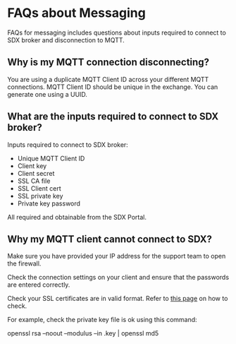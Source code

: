 # FAQs about Messaging

FAQs for messaging includes questions about inputs required to connect to SDX broker and disconnection to MQTT. 

## Why is my MQTT connection disconnecting? 

You are using a duplicate MQTT Client ID across your different MQTT connections. MQTT Client ID should be unique in the exchange. You can generate one using a UUID.

## What are the inputs required to connect to SDX broker?

Inputs required to connect to SDX broker:

- Unique MQTT Client ID
- Client key
- Client secret
- SSL CA file
- SSL Client cert
- SSL private key
- Private key password

All required and obtainable from the SDX Portal.

## Why my MQTT client cannot connect to SDX?

Make sure you have provided your IP address for the support team to open the firewall.

Check the connection settings on your client and ensure that the passwords are entered correctly.

Check your SSL certificates are in valid format. Refer to [this page](https://www.ssl247.com/kb/ssl-certificates/troubleshooting/certificate-matches-private-key) on how to check.

For example, check the private key file is ok using this command:

openssl rsa –noout –modulus –in <file>.key | openssl md5
